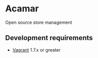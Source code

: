 Acamar
===========

Open source store management

## Development requirements

* [Vagrant](https://www.vagrantup.com/downloads.html) 1.7.x or greater
